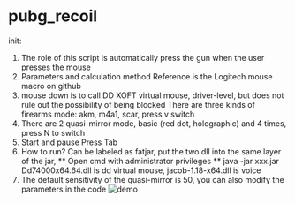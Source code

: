 # pubg_recoil
init:
1. The role of this script is automatically press the gun when the user presses the mouse
2. Parameters and calculation method Reference is the Logitech mouse macro on github
3. mouse down is to call DD XOFT virtual mouse, driver-level, but does not rule out the possibility of being blocked
There are three kinds of firearms mode: akm, m4a1, scar, press v switch
5. There are 2 quasi-mirror mode, basic (red dot, holographic) and 4 times, press N to switch
6. Start and pause Press Tab
7. How to run? Can be labeled as fatjar, put the two dll into the same layer of the jar, ** Open cmd with administrator privileges ** java -jar xxx.jar
Dd74000x64.64.dll is dd virtual mouse, jacob-1.18-x64.dll is voice
8. The default sensitivity of the quasi-mirror is 50, you can also modify the parameters in the code
![demo](ab.gif)
